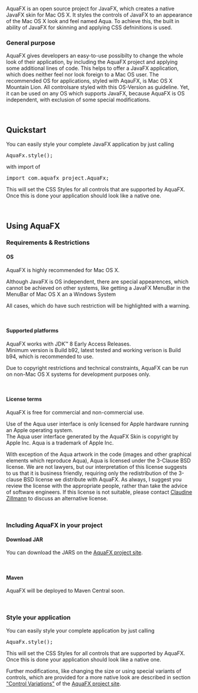  <p>AquaFX is an open source project for JavaFX, which creates a native JavaFX skin for Mac OS X.
    It styles the controls of JavaFX to an appearance of the Mac OS X look and feel named Aqua.
    To achieve this, the built in ability of JavaFX for skinning and applying CSS defninitions is used.
</p> 
            
<h3>General purpose</h3>
<p>AquaFX gives developers an easy-to-use possibilty to change the whole look of their application, 
    by including the AquaFX project and applying some additional lines of code.
    This helps to offer a JavaFX application, which does neither feel nor look foreign 
    to a Mac OS user.
    The recommended OS for applications, styled with AqauFX, is Mac OS X Mountain Lion. All controlsare styled with this OS-Version as guideline. 
    Yet, it can be used on any OS which supports JavaFX, because AquaFX 
    is OS independent, with exclusion of some special modifications.
</p>
<br/>
<h2>Quickstart</h2>
<p>
    You can easily style your complete JavaFX application by just calling
<pre>AquaFx.style();</pre>
    with import of
<pre>import com.aquafx_project.AquaFx;</pre>
    This will set the CSS Styles for all controls that are supported by AquaFX. Once this is done your application should look like a native one.
</p> 
<br/>

<h2>Using AquaFX</h2>

<h3>Requirements & Restrictions</h3>
<h4>OS</h4>
<p>AquaFX is highly recommended for Mac OS X.</p>
<p>Although JavaFX is OS independent, there are special appearences, which cannot be achieved on other systems, like 
    getting a JavaFX MenuBar in the MenuBar of Mac OS X an a Windows System</p>
<p>All cases, which do have such restriction will be highlighted with a warning.</p>

<br/>
<h4>Supported platforms</h4>
<p>
    AquaFX works with JDK&trade; 8 Early Access Releases.<br/>
    Minimum version is Build b92, latest tested and working verison is Build b94, which is recommended to use.
</p>
<p>
    Due to copyright restrictions and technical constraints, AquaFX can be run on non-Mac OS X systems for development purposes only.
</p>

<br/>
<h4>License terms</h4>
<p>AquaFX is free for commercial and non-commercial use.</p>
<p>Use of the Aqua user interface is only licensed for Apple hardware running an Apple operating system. <br/>
    The Aqua user interface generated by the AquaFX Skin is copyright by Apple Inc. Aqua is a trademark of Apple Inc.</p>

<p>With exception of the Aqua artwork in the code (images and other graphical elements which reproduce Aqua), 
    Aqua is licensed under the 3-Clause BSD license. We are not lawyers, but our interpretation of this 
    license suggests to us that it is business friendly, requiring only the redistribution of the 3-clause 
    BSD license we distribute with AquaFX. As always, I suggest you review the license with the appropriate 
    people, rather than take the advice of software engineers. If this license is not suitable, please contact 
    <a href="mailto:claudine.zillmann@gmail.com">Claudine Zillmann</a> to discuss an alternative license.
</p>

<br/>

<h3>Including AquaFX in your project</h3>

<h4>Download JAR</h4>
<p>
    You can download the JARS on the <a href="http://www.aquafx-project.com/downloads.html">AquaFX project site</a>.
</p>
<br/>
<h4>Maven</h4>
<p>AquaFX will be deployed to Maven Central soon. </p>

<br/>

<h3>Style your application</h3>
<p>You can easily style your complete application by just calling</p>
<pre>AquaFx.style();</pre>
<p>This will set the CSS Styles for all controls that are supported by AquaFX. Once 
this is done your application should look like a native one.</p>
<p>Further modifications, like changing the size or using special variants of controls, which are 
provided for a more native look are described in section 
<a href="http://www.aquafx-project.com/documentation.html#controlvariations">"Control Variations"</a> of the
<a href="http://www.aquafx-project.com">AquaFX project site</a>.
